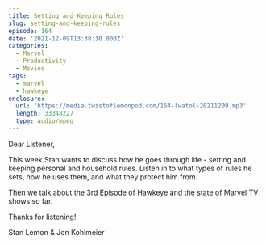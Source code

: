 ```yaml
---
title: Setting and Keeping Rules
slug: setting-and-keeping-rules
episode: 164
date: '2021-12-09T13:38:10.000Z'
categories:
  - Marvel
  - Productivity
  - Movies
tags:
  - marvel
  - hawkeye
enclosure:
  url: 'https://media.twistoflemonpod.com/164-lwatol-20211209.mp3'
  length: 33348227
  type: audio/mpeg
---
```


Dear Listener,

This week Stan wants to discuss how he goes through life - setting and keeping personal and household rules. Listen in to what types of rules he sets, how he uses them, and what they protect him from.

Then we talk about the 3rd Episode of Hawkeye and the state of Marvel TV shows so far.

Thanks for listening!

Stan Lemon & Jon Kohlmeier

